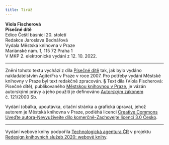 ```yaml
---
title: Tiráž
---
```


**Viola Fischerová    
Písečné dítě**  
Edice Čeští básníci 20. století  
Redakce Jaroslava Bednářová  
Vydala Městská knihovna v Praze  
Mariánské nám. 1, 115 72 Praha 1  
V MKP 2. elektronické vydání z 12. 10. 2022.

***

Znění tohoto textu vychází z díla [Písečné dítě](https://search.mlp.cz/cz/titul/pisecne-dite/2665977/#/) tak, jak bylo vydáno nakladatelstvím Agite/Fra v Praze v roce 2007. Pro potřeby vydání Městské knihovny v Praze byl text redakčně zpracován.
**§**
Text díla (Viola Fischerová: Písečné dítě), publikovaného [Městskou knihovnou v Praze](https://www.mlp.cz/cz/), je vázán autorskými právy a jeho použití je definováno [Autorským zákonem](https://www.mkcr.cz/predpisy-zakonu-709.html) č. 121/2000 Sb.

Vydání (obálka, upoutávka, citační stránka a grafická úprava), jehož autorem je Městská knihovna v Praze, podléhá licenci [Creative Commons Uveďte autora-Nevyužívejte dílo komerčně-Zachovejte licenci 3.0 Česko](https://creativecommons.org/licenses/by-nc-sa/3.0/cz/).


***

Vydání webové knihy podpořila [Technologická agentura ČR](https://www.tacr.cz/) v projektu [Redesign knihovních služeb 2020: webové knihy](https://starfos.tacr.cz/cs/project/TL04000391).